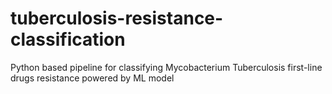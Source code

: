 # tuberculosis-resistance-classification
 Python based pipeline for classifying Mycobacterium Tuberculosis first-line drugs resistance powered by ML model
